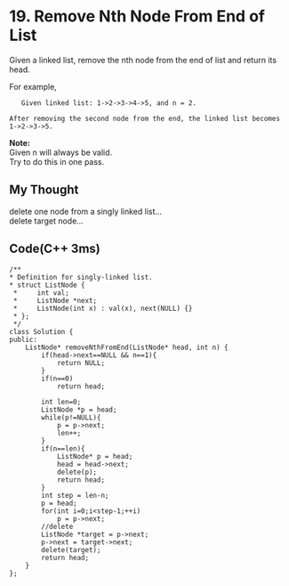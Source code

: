 # 19. Remove Nth Node From End of List  
Given a linked list, remove the nth node from the end of list and return its head.

For example,

	   Given linked list: 1->2->3->4->5, and n = 2.

   	After removing the second node from the end, the linked list becomes 1->2->3->5.
**Note:**  
Given n will always be valid.  
Try to do this in one pass.


## My Thought
delete one node from a singly linked list...  
delete target node... 
## Code(C++ 3ms)

	/**
 	* Definition for singly-linked list.
 	* struct ListNode {
     *     int val;
     *     ListNode *next;
     *     ListNode(int x) : val(x), next(NULL) {}
     * };
     */
    class Solution {
    public:
        ListNode* removeNthFromEnd(ListNode* head, int n) {
            if(head->next==NULL && n==1){
                return NULL;
            }
            if(n==0)
                return head;

            int len=0;
            ListNode *p = head;
            while(p!=NULL){
                p = p->next;
                len++;
            }
            if(n==len){
                ListNode* p = head;
                head = head->next;
                delete(p);
                return head;
            }
            int step = len-n;
            p = head;
            for(int i=0;i<step-1;++i)
                p = p->next;
            //delete
            ListNode *target = p->next;
            p->next = target->next;
            delete(target);
            return head;
        }
    };